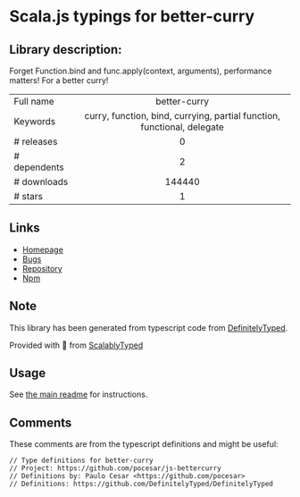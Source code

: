 
# Scala.js typings for better-curry


## Library description:
Forget Function.bind and func.apply(context, arguments), performance matters! For a better curry!

|                    |                 |
| ------------------ | :-------------: |
| Full name          | better-curry |
| Keywords           | curry, function, bind, currying, partial function, functional, delegate |
| # releases         | 0 |
| # dependents       | 2 |
| # downloads        | 144440 |
| # stars            | 1 |

## Links
- [Homepage](https://github.com/pocesar/js-bettercurry)
- [Bugs](https://github.com/pocesar/js-bettercurry/issues)
- [Repository](https://github.com/pocesar/js-bettercurry)
- [Npm](https://www.npmjs.com/package/better-curry)
    


## Note
This library has been generated from typescript code from [DefinitelyTyped](https://definitelytyped.org).

Provided with :purple_heart: from [ScalablyTyped](https://github.com/oyvindberg/ScalablyTyped)

## Usage
See [the main readme](../../readme.md) for instructions.

## Comments

These comments are from the typescript definitions and might be useful:
```
// Type definitions for better-curry
// Project: https://github.com/pocesar/js-bettercurry
// Definitions by: Paulo Cesar <https://github.com/pocesar>
// Definitions: https://github.com/DefinitelyTyped/DefinitelyTyped

```

